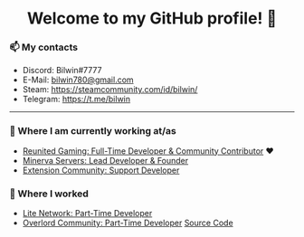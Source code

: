 <h1 align="center"> Welcome to my GitHub profile! 👋</h1>

### 📫 My contacts
- Discord: Bilwin#7777 <br>
- E-Mail: bilwin780@gmail.com <br>
- Steam: https://steamcommunity.com/id/bilwin/ <br>
- Telegram: https://t.me/bilwin <br>

---

### 💼 Where I am currently working at/as
- [Reunited Gaming: Full-Time Developer & Community Contributor](https://www.reunitedgaming.nn.pe/forums/) :heart:
- [Minerva Servers: Lead Developer & Founder](https://www.minerva.pw/)
- [Extension Community: Support Developer](https://discord.gg/8gBwzAhTZt)

### 💼 Where I worked
- [Lite Network: Part-Time Developer](http://www.lite-network.de/)
- [Overlord Community: Part-Time Developer](https://discord.gg/FAR8S7Ubs5) [Source Code](https://github.com/Zike-OC/Overlord-Community-Schema)

